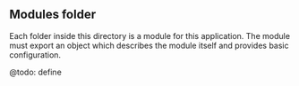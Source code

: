 ## Modules folder
Each folder inside this directory is a module for this application.
The module must export an object which describes the module itself and provides basic configuration.

@todo: define